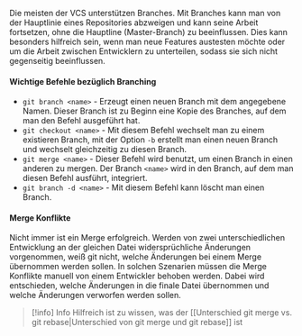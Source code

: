  Die meisten der VCS unterstützen Branches. Mit Branches kann man von der Hauptlinie eines Repositories abzweigen und kann seine Arbeit fortsetzen, ohne die Hauptline (Master-Branch) zu beeinflussen. Dies kann besonders hilfreich sein, wenn man neue Features austesten möchte oder um die Arbeit zwischen Entwicklern zu unterteilen, sodass sie sich nicht gegenseitig beeinflussen. 

#### Wichtige Befehle bezüglich Branching
- `git branch <name>` - Erzeugt einen neuen Branch mit dem angegebene Namen. Dieser Branch ist zu Beginn eine Kopie des Branches, auf dem man den Befehl ausgeführt hat.
- `git checkout <name>` - Mit diesem Befehl wechselt man zu einem existieren Branch, mit der Option `-b` erstellt man einen neuen Branch und wechselt gleichzeitig zu diesen Branch.
- `git merge <name>` - Dieser Befehl wird benutzt, um einen Branch in einen anderen zu mergen. Der Branch `<name>` wird in den Branch, auf dem man diesen Befehl ausführt, integriert. 
- `git branch -d <name>` - Mit diesem Befehl kann löscht man einen Branch.

#### Merge Konflikte
Nicht immer ist ein Merge erfolgreich. Werden von zwei unterschiedlichen Entwicklung an der gleichen Datei widersprüchliche Änderungen vorgenommen, weiß git nicht, welche Änderungen bei einem Merge übernommen werden sollen. In solchen Szenarien müssen die Merge Konflikte manuell von einem Entwickler behoben werden. Dabei wird entschieden, welche Änderungen in die finale Datei übernommen und welche Änderungen verworfen werden sollen.

> [!info] Info
> Hilfreich ist zu wissen, was der [[Unterschied git merge vs. git rebase|Unterschied von git merge und git rebase]] ist 


